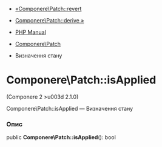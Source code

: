 - [«Componere\Patch::revert](componere-patch.revert.md)
- [Componere\Patch::derive »](componere-patch.derive.md)

- [PHP Manual](index.md)
- [Componere\Patch](class.componere-patch.md)
- Визначення стану

# Componere\Patch::isApplied

(Componere 2 \>u003d 2.1.0)

Componere\Patch::isApplied — Визначення стану

### Опис

public **Componere\Patch::isApplied**(): bool
